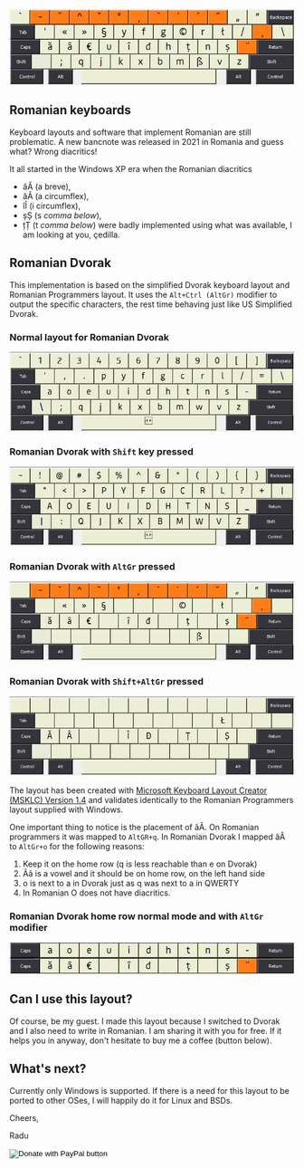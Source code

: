 

![Romanian Dvorak Layout](https://raw.githubusercontent.com/thelightstain/romanian-dvorak-keyboard-layout/main/docs/assets/images/romanian-dvorak.png)


## Romanian keyboards

Keyboard layouts and software that implement Romanian are still problematic. A new bancnote was released in 2021 in Romania and guess what? Wrong diacritics!

It all started in the Windows XP era when the Romanian diacritics 
 - ăĂ (a breve), 
 - âÂ (a circumflex), 
 - îÎ (i circumflex), 
 - șȘ (s *comma below*), 
 - țȚ (t *comma below*) 
 were badly implemented using what was available, I am looking at you, çedilla.

## Romanian Dvorak

This implementation is based on the simplified Dvorak keyboard layout and Romanian Programmers layout. It uses the `Alt+Ctrl (AltGr)` modifier to output the specific characters, the rest time behaving just like US Simplified Dvorak.

### Normal layout for Romanian Dvorak

![Romanian Dvorak normal](https://raw.githubusercontent.com/thelightstain/romanian-dvorak-keyboard-layout/main/docs/assets/images/ro-dv.png)

### Romanian Dvorak with `Shift` key pressed

![Romanian Dvorak shift](https://raw.githubusercontent.com/thelightstain/romanian-dvorak-keyboard-layout/main/docs/assets/images/ro-dv-shift.png)

### Romanian Dvorak with `AltGr` pressed

![Romanian Dvorak altgr](https://raw.githubusercontent.com/thelightstain/romanian-dvorak-keyboard-layout/main/docs/assets/images/ro-dv-altgr.png)

### Romanian Dvorak with `Shift+AltGr` pressed

![Romanian Dvorak shift altgr](https://raw.githubusercontent.com/thelightstain/romanian-dvorak-keyboard-layout/main/docs/assets/images/ro-dv-shift-altgr.png)

The layout has been created with [Microsoft Keyboard Layout Creator (MSKLC) Version 1.4](https://www.microsoft.com/en-us/download/details.aspx?id=102134) and validates identically to the Romanian Programmers layout supplied with Windows.

One important thing to notice is the placement of âÂ. On Romanian programmers it was mapped to `AltGR+q`. In Romanian Dvorak I mapped âÂ to `AltGr+o` for the following reasons:

 1. Keep it on the home row (q is less reachable than e on Dvorak)
 2. Ââ is a vowel and it should be on home row, on the left hand side
 3. o is next to a in Dvorak just as q was next to a in QWERTY
 3. In Romanian O does not have diacritics.

### Romanian Dvorak home row normal mode and with `AltGr` modifier

![Romanian Dvorak home row](https://raw.githubusercontent.com/thelightstain/romanian-dvorak-keyboard-layout/main/docs/assets/images/romanian-dvorak-altgr-homerow.png)

## Can I use this layout?

Of course, be my guest. I made this layout because I switched to Dvorak and I also need to write in Romanian. I am sharing it with you for free. If it helps you in anyway, don't hesitate to buy me a coffee (button below).

## What's next?

Currently only Windows is supported. If there is a need for this layout to be ported to other OSes, I will happily do it for Linux and BSDs.

Cheers,

Radu

<form action="https://www.paypal.com/donate" method="post" target="_top">
<input type="hidden" name="business" value="9NQ3C668RVAC4" />
<input type="hidden" name="no_recurring" value="0" />
<input type="hidden" name="item_name" value="So, you want to use the Romanian Dvorak Keyboard layout, huh? That makes two of us! Thanks for the coffee, much obliged." />
<input type="hidden" name="currency_code" value="EUR" />
<input type="image" src="https://pics.paypal.com/00/s/NjJjMjBjMTEtYzFiOC00YTk3LTgxNmMtMDZiMDBiMjMzZWFm/file.PNG" border="0" name="submit" title="PayPal - The safer, easier way to pay online!" alt="Donate with PayPal button" />
<img alt="" border="0" src="https://www.paypal.com/en_US/i/scr/pixel.gif" width="1" height="1" />
</form>

